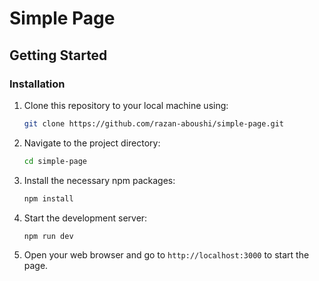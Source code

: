 # Simple Page

## Getting Started

### Installation
1. Clone this repository to your local machine using:
   ```bash
   git clone https://github.com/razan-aboushi/simple-page.git
   ```
2. Navigate to the project directory:
   ```bash
   cd simple-page
   ```
3. Install the necessary npm packages:
   ```bash
   npm install
   ```
4. Start the development server:
   ```bash
   npm run dev
   ```
5. Open your web browser and go to `http://localhost:3000` to start the page.